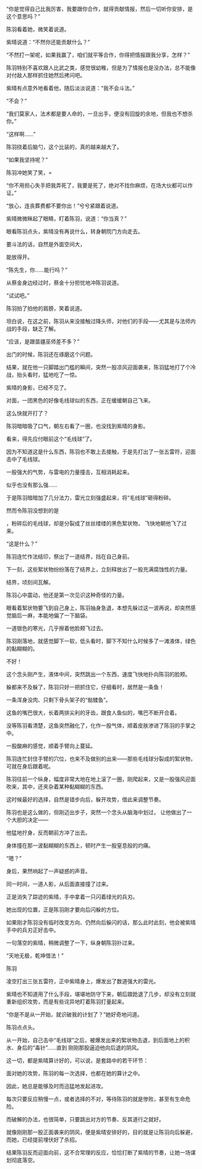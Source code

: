 “你是觉得自己比我厉害，我要跟你合作，就得贡献情报，然后一切听你安排，是这个意思吗？”

陈羽看着她，微笑着说道。

紫晴说道：“不然你还能贡献什么？”

“不然打一架呢，如果我赢了，咱们就平等合作，你得把情报跟我分享，怎样？”

陈羽特别不喜欢跟人比武之类，感觉很幼稚，但是为了情报也是没办法，总不能像对付敌人那样抓住她然后拷问吧。

紫晴有点意外地看着他，随后淡淡说道：“我不会斗法。”

“不会？”

“我们莫家人，法术都是要人命的，一旦出手，便没有回旋的余地，但我也不想杀你。”

“这样啊……”

陈羽挠着后脑勺，这个比装的，真的越来越大了。

“如果我坚持呢？”

陈羽冲她笑了笑，=

“你不用担心失手把我弄死了，我要是死了，绝对不找你麻烦，在场大伙都可以作证。”

“放心，连丧葬费都不要你出！”兮兮紧跟着说道。

紫晴微微眯起了眼睛，盯着陈羽，说道：“你当真？”

眼看陈羽点头，紫晴没有再说什么，转身朝院门方向走去。

要斗法的话，自然是外面空间大，

能放得开。

“陈先生，你……能行吗？”

从蔡金身边经过时，蔡金十分担忧地冲陈羽说道。

“试试吧。”

陈羽拍了拍他的肩膀，笑着说道。

坦白说，在这之前，陈羽从来没接触过降头师，对他们的手段——尤其是与法师内战的手段，缺乏了解。

“应该，是跟苗疆巫师差不多？”

出门的时候，陈羽还在琢磨这个问题。

结果，就在他一只脚踏出门槛的瞬间，突然一股凉风迎面袭来，陈羽猛地打了个冷战，抬头看时，猛地吃了一惊。

紫晴的身影，已经不见了。

对面，一团黑色的好像毛线球似的东西，正在缓缓朝自己飞来。

这么快就开打了？

陈羽暗暗吸了口气，朝左右看了一圈，也没找到紫晴的身影。

看来，得先应付眼前这个“毛线球”了。

因为不知道这是什么东西，陈羽也不敢上去接触，于是先打出了一张五雷符，迎面击中了毛线球。

一股强大的气势，与雷电的力量撞击，互相消耗起来。

似乎也没有那么强……

于是陈羽暗暗加了几分法力，雷光立刻强盛起来，将“毛线球”砸得粉碎。

然而令陈羽没想到的是

，粉碎后的毛线球，却是分裂成了丝丝缕缕的黑色絮状物， 飞快地朝他飞了过来。

“这是什么？”

陈羽连忙作法结印，祭出了一道结界，挡在自己身前。

下一刻，这些絮状物纷纷落在了结界上，立刻释放出了一股充满腐蚀性的力量。

结界，顷刻间瓦解。

陈羽心中震动，他还是第一次见识这种奇怪的力量。

眼看着絮状物要飞到自己身上，陈羽抽身急退，本想先躲过这一波再说，却突然感觉脑后一麻，本能地偏了一下脑袋。

一道银色的寒光，几乎擦着他脸颊飞过去。

陈羽刚落地，就感觉脚下一软，低头看时，脚下不知什么时候多了一滩液体，绿色的黏糊糊的。

不好！

这个念头刚产生，液体中间，突然跳出一个东西，速度飞快地扑向陈羽的脸颊。

躲都来不及躲了，陈羽只好一把抓住它，仔细看时，居然是一条鱼！

一条浑身没肉、只剩下骨头架子的“骷髅鱼”。

这鱼的嘴巴很大，长着两排尖利的牙齿，跟食人鱼似的，嘴巴不断开合着。

没等陈羽看清楚，这鱼突然融化了，化作一股气体，顺着皮肤渗进了陈羽的手掌之中。

一股酸麻的感觉，顺着手臂向上蔓延。

陈羽连忙封住手臂的穴位，也来不及做别的出来——那些毛线球分裂成的絮状物，可就在身后跟着呢。

陈羽往前一个纵身，幅度非常大地在地上滚了一圈，刚爬起来，又是一股强风迎面吹来，其中，还夹杂着某种黏糊糊的东西。

这时候最好的选择，自然是错步向后，躲开攻势，借此来调整节奏。

陈羽也是这么做的，但刚迈出步子，突然一个念头从脑海中划过， 让他做出了一个大胆的决定——

他猛地拧身，反而朝前方冲了出去。

身体撞在那一波黏糊糊的东西上，顿时产生一股窒息般的灼痛。

“嗯？”

身后，果然响起了一声疑惑的声音。

同一时间，一道人影，从后面直接撞了过来。

正是消失了踪迹的紫晴，手中拿着一只闪着绿光的兵刃。

她出现的位置，正是陈羽刚才要向后闪躲的方位。

如果刚才陈羽没有临时改变方向、仍然向后躲闪的话，那么此时此刻，他会被紫晴手中的兵刃正好击中。

一句落空的紫晴，稍微调整了一下，纵身朝陈羽扑过来。

“天地无极，乾坤借法！”

陈羽

凌空打出三张五雷符，正中紫晴身上，爆发出了数道强大的雷光。

紫晴也不知道用了什么手段，堪堪地防守下来，朝后踉跄退了几步，却没有立刻就重新组织攻势，而是有些诧异地盯着陈羽打量起来。

“你是不是从一开始，就识破我的计划了？”她好奇地问道。

陈羽点点头。

从一开始，自己击中“毛线球”之后，被爆发出来的絮状物击退，到后面地上的积水、身后的“毒针”……直到 刚刚那股逼迫他向后退的阴风。

这一切，都是紫晴算计好的，可以说，是套路中的若干环节：

面对她的攻势，陈羽的每一次选择，也都在她的算计之中。

因此，她总是能够及时而迅猛地发起进攻。

每次只要反应稍慢一点，或者选择的不对，等待陈羽的就是惨败，甚至有生命危险。

而破解的办法，也很简单，只要跳出对方的节奏、反其道行之就好。

就像刚刚那一股正面袭来的阴风，便是紫晴安排好的，目的就是让陈羽向后躲避，而她，已经提前埋伏好了杀招。

结果陈羽反而迎面向前，这不合常理的反应，恰恰打断了紫晴的节奏，让她一场谋划彻底落空。
